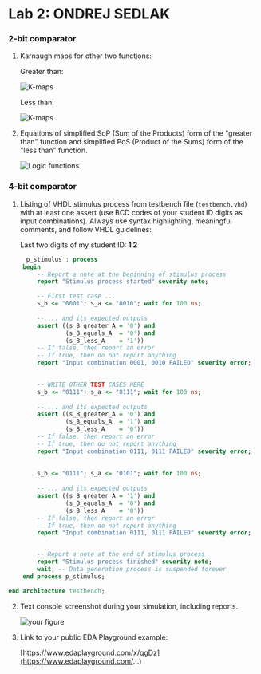 # Lab 2: ONDREJ SEDLAK

### 2-bit comparator

1. Karnaugh maps for other two functions:

   Greater than:

   ![K-maps](images/kmap_empty.png)

   Less than:

   ![K-maps](images/kmap_empty.png)

2. Equations of simplified SoP (Sum of the Products) form of the "greater than" function and simplified PoS (Product of the Sums) form of the "less than" function.

   ![Logic functions](images/comparator_min.png)

### 4-bit comparator

1. Listing of VHDL stimulus process from testbench file (`testbench.vhd`) with at least one assert (use BCD codes of your student ID digits as input combinations). Always use syntax highlighting, meaningful comments, and follow VHDL guidelines:

   Last two digits of my student ID: **1 2**

```vhdl
     p_stimulus : process
    begin
        -- Report a note at the beginning of stimulus process
        report "Stimulus process started" severity note;

        -- First test case ...
        s_b <= "0001"; s_a <= "0010"; wait for 100 ns;
        
        -- ... and its expected outputs
        assert ((s_B_greater_A = '0') and
                (s_B_equals_A  = '0') and
                (s_B_less_A    = '1'))
        -- If false, then report an error
        -- If true, then do not report anything
        report "Input combination 0001, 0010 FAILED" severity error;
		

        -- WRITE OTHER TEST CASES HERE
		s_b <= "0111"; s_a <= "0111"; wait for 100 ns;
        
        -- ... and its expected outputs
        assert ((s_B_greater_A = '0') and
                (s_B_equals_A  = '1') and
                (s_B_less_A    = '0'))
        -- If false, then report an error
        -- If true, then do not report anything
        report "Input combination 0111, 0111 FAILED" severity error;
        
        
        s_b <= "0111"; s_a <= "0101"; wait for 100 ns;
        
        -- ... and its expected outputs
        assert ((s_B_greater_A = '1') and
                (s_B_equals_A  = '0') and
                (s_B_less_A    = '0'))
        -- If false, then report an error
        -- If true, then do not report anything
        report "Input combination 0111, 0111 FAILED" severity error;


        -- Report a note at the end of stimulus process
        report "Stimulus process finished" severity note;
        wait; -- Data generation process is suspended forever
    end process p_stimulus;

end architecture testbench;
```

2. Text console screenshot during your simulation, including reports.

   ![your figure]()

3. Link to your public EDA Playground example:

   [https://www.edaplayground.com/x/qgDz](https://www.edaplayground.com/...)
